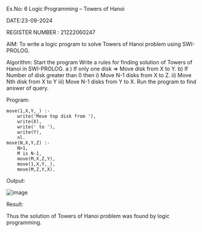 Ex.No: 6 Logic Programming – Towers of Hanoi

DATE:23-09-2024

REGISTER NUMBER : 21222060247

AIM:
To write a logic program to solve Towers of Hanoi problem using SWI-PROLOG.

Algorithm:
Start the program
Write a rules for finding solution of Towers of Hanoi in SWI-PROLOG.
a ) If only one disk => Move disk from X to Y.
b) If Number of disk greater than 0 then
   i)	Move  N-1 disks from X to Z.
   ii)	Move  Nth disk from X to Y
   iii)	Move  N-1 disks from Y to X.
Run the program to find answer of query.

Program:
```
move(1,X,Y,_) :-  
    write('Move top disk from '), 
    write(X), 
    write(' to '), 
    write(Y), 
    nl. 
move(N,X,Y,Z) :- 
    N>1, 
    M is N-1, 
    move(M,X,Z,Y), 
    move(1,X,Y,_), 
    move(M,Z,Y,X).
```

Output:

![image](https://github.com/user-attachments/assets/b6a13bf4-fd12-47ae-950d-a43d8374458c)

Result:

Thus the solution of Towers of Hanoi problem was found by logic programming.




